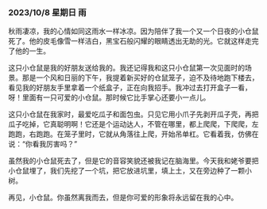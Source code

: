 ### 2023/10/8 星期日 雨

秋雨凄凉，我的心情如同这雨水一样冰凉。因为陪伴了我一个又一个日夜的小仓鼠死了。他的皮毛像雪一样洁白，黑宝石般闪耀的眼睛透出无助的光。它就这样走完了他的一生。

这只小仓鼠是我的好朋友送给我的。我还记得我和这只小仓鼠第一次见面时的场景。那是一个风和日丽的下午，我提着新买好的仓鼠笼子，迫不及待地跑下楼去，看见我的好朋友手里拿着一个纸盒子，正在向我招手。我冲过去打开盒子一看，呀！里面有一只可爱的小仓鼠。那时候它比手掌心还要小一点儿。

这只小仓鼠在我家时，最爱吃瓜子和面包虫。只见它用小爪子先剥开瓜子壳，再把瓜子吃掉，它真聪明啊！它还是个运动达人，不管在哪里，都上爬爬，下爬爬，左跑跑，右跑跑。在笼子里时，它就从角落往上爬，开始吊单杠。它看着我，仿佛在说：“你看我厉害吗？”

虽然我的小仓鼠死去了，但是它的音容笑貌还被我记在脑海里。今天我和姥爷要把小仓鼠埋了，我们先挖了一个坑，把它放进坑里，填上土，又在旁边种了一颗小树。

再见，小仓鼠。你虽然离我而去，但是你可爱的形象将永远留在我的心中。

